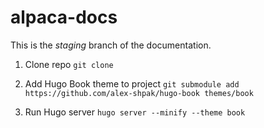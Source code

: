 # alpaca-docs

This is the _staging_ branch of the documentation.

1. Clone repo `git clone`

2. Add Hugo Book theme to project `git submodule add https://github.com/alex-shpak/hugo-book themes/book`

3. Run Hugo server `hugo server --minify --theme book`
